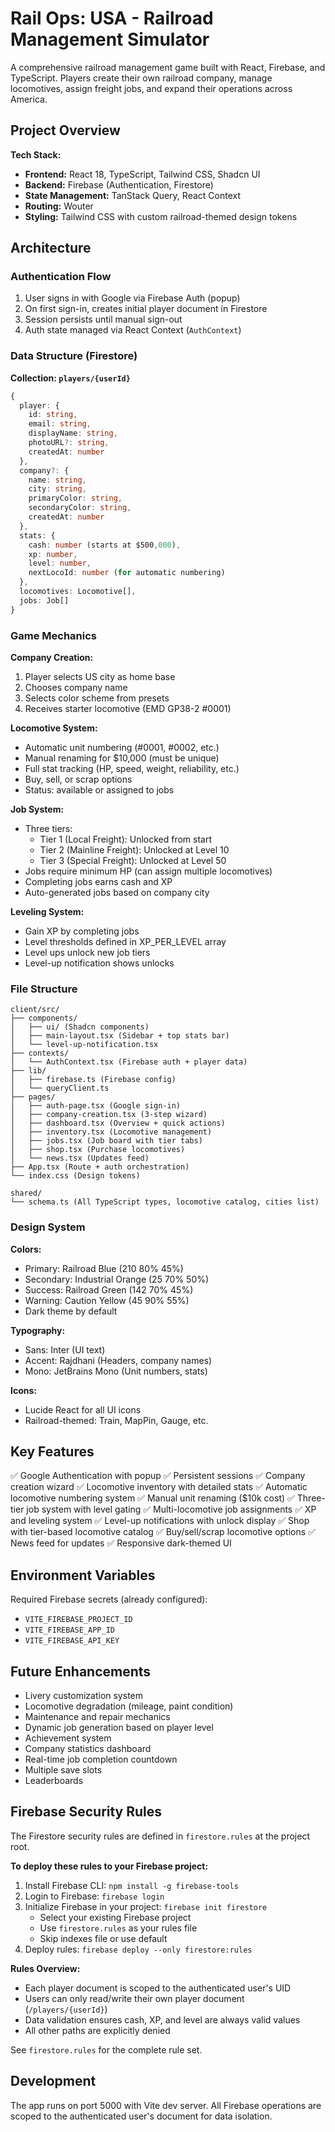 # Rail Ops: USA - Railroad Management Simulator

A comprehensive railroad management game built with React, Firebase, and TypeScript. Players create their own railroad company, manage locomotives, assign freight jobs, and expand their operations across America.

## Project Overview

**Tech Stack:**
- **Frontend:** React 18, TypeScript, Tailwind CSS, Shadcn UI
- **Backend:** Firebase (Authentication, Firestore)
- **State Management:** TanStack Query, React Context
- **Routing:** Wouter
- **Styling:** Tailwind CSS with custom railroad-themed design tokens

## Architecture

### Authentication Flow
1. User signs in with Google via Firebase Auth (popup)
2. On first sign-in, creates initial player document in Firestore
3. Session persists until manual sign-out
4. Auth state managed via React Context (`AuthContext`)

### Data Structure (Firestore)

**Collection: `players/{userId}`**
```typescript
{
  player: {
    id: string,
    email: string,
    displayName: string,
    photoURL?: string,
    createdAt: number
  },
  company?: {
    name: string,
    city: string,
    primaryColor: string,
    secondaryColor: string,
    createdAt: number
  },
  stats: {
    cash: number (starts at $500,000),
    xp: number,
    level: number,
    nextLocoId: number (for automatic numbering)
  },
  locomotives: Locomotive[],
  jobs: Job[]
}
```

### Game Mechanics

**Company Creation:**
1. Player selects US city as home base
2. Chooses company name
3. Selects color scheme from presets
4. Receives starter locomotive (EMD GP38-2 #0001)

**Locomotive System:**
- Automatic unit numbering (#0001, #0002, etc.)
- Manual renaming for $10,000 (must be unique)
- Full stat tracking (HP, speed, weight, reliability, etc.)
- Buy, sell, or scrap options
- Status: available or assigned to jobs

**Job System:**
- Three tiers:
  - Tier 1 (Local Freight): Unlocked from start
  - Tier 2 (Mainline Freight): Unlocked at Level 10
  - Tier 3 (Special Freight): Unlocked at Level 50
- Jobs require minimum HP (can assign multiple locomotives)
- Completing jobs earns cash and XP
- Auto-generated jobs based on company city

**Leveling System:**
- Gain XP by completing jobs
- Level thresholds defined in XP_PER_LEVEL array
- Level ups unlock new job tiers
- Level-up notification shows unlocks

### File Structure

```
client/src/
├── components/
│   ├── ui/ (Shadcn components)
│   ├── main-layout.tsx (Sidebar + top stats bar)
│   └── level-up-notification.tsx
├── contexts/
│   └── AuthContext.tsx (Firebase auth + player data)
├── lib/
│   ├── firebase.ts (Firebase config)
│   └── queryClient.ts
├── pages/
│   ├── auth-page.tsx (Google sign-in)
│   ├── company-creation.tsx (3-step wizard)
│   ├── dashboard.tsx (Overview + quick actions)
│   ├── inventory.tsx (Locomotive management)
│   ├── jobs.tsx (Job board with tier tabs)
│   ├── shop.tsx (Purchase locomotives)
│   └── news.tsx (Updates feed)
├── App.tsx (Route + auth orchestration)
└── index.css (Design tokens)

shared/
└── schema.ts (All TypeScript types, locomotive catalog, cities list)
```

### Design System

**Colors:**
- Primary: Railroad Blue (210 80% 45%)
- Secondary: Industrial Orange (25 70% 50%)
- Success: Railroad Green (142 70% 45%)
- Warning: Caution Yellow (45 90% 55%)
- Dark theme by default

**Typography:**
- Sans: Inter (UI text)
- Accent: Rajdhani (Headers, company names)
- Mono: JetBrains Mono (Unit numbers, stats)

**Icons:**
- Lucide React for all UI icons
- Railroad-themed: Train, MapPin, Gauge, etc.

## Key Features

✅ Google Authentication with popup
✅ Persistent sessions
✅ Company creation wizard
✅ Locomotive inventory with detailed stats
✅ Automatic locomotive numbering system
✅ Manual unit renaming ($10k cost)
✅ Three-tier job system with level gating
✅ Multi-locomotive job assignments
✅ XP and leveling system
✅ Level-up notifications with unlock display
✅ Shop with tier-based locomotive catalog
✅ Buy/sell/scrap locomotive options
✅ News feed for updates
✅ Responsive dark-themed UI

## Environment Variables

Required Firebase secrets (already configured):
- `VITE_FIREBASE_PROJECT_ID`
- `VITE_FIREBASE_APP_ID`
- `VITE_FIREBASE_API_KEY`

## Future Enhancements

- Livery customization system
- Locomotive degradation (mileage, paint condition)
- Maintenance and repair mechanics
- Dynamic job generation based on player level
- Achievement system
- Company statistics dashboard
- Real-time job completion countdown
- Multiple save slots
- Leaderboards

## Firebase Security Rules

The Firestore security rules are defined in `firestore.rules` at the project root. 

**To deploy these rules to your Firebase project:**

1. Install Firebase CLI: `npm install -g firebase-tools`
2. Login to Firebase: `firebase login`
3. Initialize Firebase in your project: `firebase init firestore`
   - Select your existing Firebase project
   - Use `firestore.rules` as your rules file
   - Skip indexes file or use default
4. Deploy rules: `firebase deploy --only firestore:rules`

**Rules Overview:**
- Each player document is scoped to the authenticated user's UID
- Users can only read/write their own player document (`/players/{userId}`)
- Data validation ensures cash, XP, and level are always valid values
- All other paths are explicitly denied

See `firestore.rules` for the complete rule set.

## Development

The app runs on port 5000 with Vite dev server. All Firebase operations are scoped to the authenticated user's document for data isolation.
